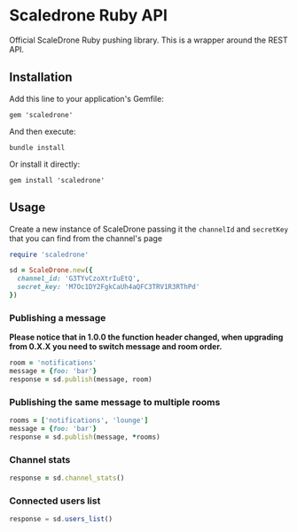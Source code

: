 # Scaledrone Ruby API
Official ScaleDrone Ruby pushing library. This is a wrapper around the REST API.

## Installation

Add this line to your application's Gemfile:
```
gem 'scaledrone'
```
And then execute:
```
bundle install
```
Or install it directly:
```
gem install 'scaledrone'
```

## Usage
Create a new instance of ScaleDrone passing it the `channelId` and `secretKey` that you can find from the channel's page
```ruby
require 'scaledrone'

sd = ScaleDrone.new({
  channel_id: 'G3TYvCzoXtrIuEtQ',
  secret_key: 'M7Oc1DY2FgkCaUh4aQFC3TRV1R3RThPd'
})
```

### Publishing a message
**Please notice that in 1.0.0 the function header changed, when upgrading from 0.X.X you need to switch message and room order.**
```ruby
room = 'notifications'
message = {foo: 'bar'}
response = sd.publish(message, room)
```

### Publishing the same message to multiple rooms
```ruby
rooms = ['notifications', 'lounge']
message = {foo: 'bar'}
response = sd.publish(message, *rooms)
```

### Channel stats
```ruby
response = sd.channel_stats()
```

### Connected users list
```javascript
response = sd.users_list()
```
